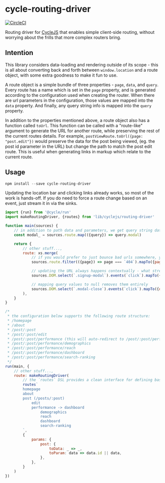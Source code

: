 cycle-routing-driver
====================

[![CircleCI](https://circleci.com/gh/tshelburne/cycle-routing-driver.svg?style=svg)](https://circleci.com/gh/tshelburne/cycle-routing-driver)

Routing driver for [CycleJS](https://cycle.js.org/) that enables simple client-side routing, without worrying about
the frills that more complex routers bring.

## Intention

This library considers data-loading and rendering outside of its scope - this is all about converting back and forth
between `window.location` and a route object, with some extra goodness to make it fun to use.

A route object is a simple bundle of three properties - `page`, `data`, and `query`. Every route has a name which is set
in the `page` property, and is generated according to the configuration used when creating the router. When there are url
parameters in the configuration, those values are mapped into the `data` property. And finally, any query string info is
mapped into the `query` property.

In addition to the properties mentioned above, a route object also has a function called `toUrl`. This function can be
called with a "route-like" argument to generate the URL for another route, while preserving the rest of the current routes
details. For example, `postViewRoute.toUrl({page: "post.edit"})` would preserve the data for the post being viewed, (eg. the
post id parameter in the URL) but change the path to match the post edit route. This is useful when generating links in
markup which relate to the current route.

## Usage

```js
npm install --save cycle-routing-driver
```

Updating the location bar and clicking links already works, so most of the work is hands-off. If you do need
to force a route change based on an event, just stream it in via the sinks.

```js
import {run} from '@cycle/run'
import makeRoutingDriver, {routes} from 'lib/cyclejs/routing-driver'

function main(sources) {
	// in addition to path data and parameters, we get query string data so your page can render accordingly
	const modal_ = sources.route.map(({query}) => query.modal)

	return {
		// other stuff...,
		route: xs.merge(
			// if you would prefer to just bounce bad urls somewhere, you can!
			sources.route.filter(({page}) => page === `404`).mapTo({page: `homepage`}),

			// updating the URL always happens contextually - what streams through is reduced into the existing route
			sources.DOM.select(`.signup-modal`).events(`click`).mapTo({query: {modal: `signup`}}),

			// mapping query values to null removes them entirely
			sources.DOM.select(`.modal-close`).events(`click`).mapTo({query: {modal: null}}),
		),
	}
}

/*
 * the configuration below supports the following route structure:
 * /homepage
 * /about
 * /post/:post
 * /post/:post/edit
 * /post/:post/performance (this will auto-redirect to /post/:post/performance/dashboard)
 * /post/:post/performance/demographics
 * /post/:post/performance/reach
 * /post/:post/performance/dashboard
 * /post/:post/performance/search-ranking
 */
run(main, {
	// other stuff...,
	route: makeRoutingDriver(
		// the `routes` DSL provides a clean interface for defining basic routes
		routes`
		homepage
		about
		post (/posts/:post)
			edit
			performance -> dashboard
				demographics
				reach
				dashboard
				search-ranking
		`,
		{
			params: {
				post: {
					toData: _ => _,
					toParam: data => data.id || data,
				},
			},
		}
	)
})
```
